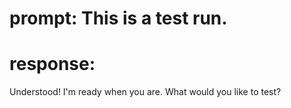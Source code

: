 # prompt: This is a test run.
# response:

Understood! I'm ready when you are. What would you like to test?